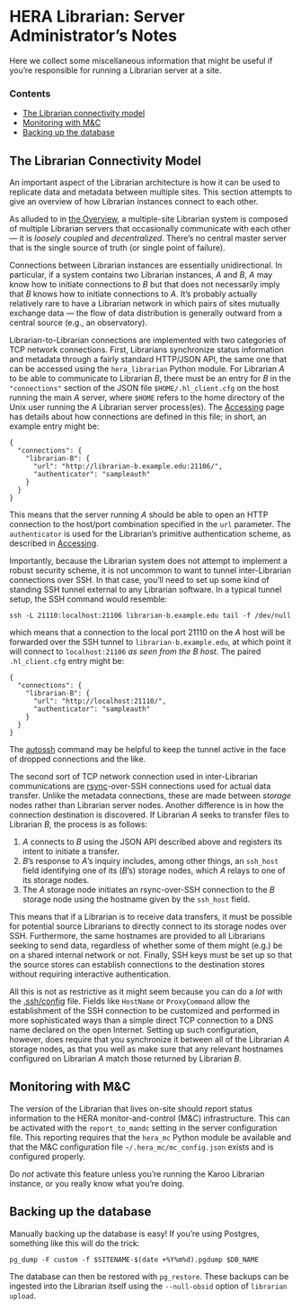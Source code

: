 # HERA Librarian: Server Administrator’s Notes

Here we collect some miscellaneous information that might be useful if you’re
responsible for running a Librarian server at a site.

### Contents

- [The Librarian connectivity model](#the-librarian-connectivity-model)
- [Monitoring with M&C](#monitoring-with-m_c)
- [Backing up the database](#backing-up-the-database)


## The Librarian Connectivity Model

An important aspect of the Librarian architecture is how it can be used to
replicate data and metadata between multiple sites. This section attempts to
give an overview of how Librarian instances connect to each other.

As alluded to in [the Overview](./Overview.md), a multiple-site Librarian
system is composed of multiple Librarian servers that occasionally communicate
with each other — it is *loosely coupled* and *decentralized*. There’s no
central master server that is the single source of truth (or single point of
failure).

Connections between Librarian instances are essentially unidirectional. In
particular, if a system contains two Librarian instances, *A* and *B*, *A* may
know how to initiate connections to *B* but that does not necessarily imply
that *B* knows how to initiate connections to *A*. It’s probably actually
relatively rare to have a Librarian network in which pairs of sites mutually
exchange data — the flow of data distribution is generally outward from a
central source (e.g., an observatory).

Librarian-to-Librarian connections are implemented with two categories of TCP
network connections. First, Librarians synchronize status information and
metadata through a fairly standard HTTP/JSON API, the same one that can be
accessed using the `hera_librarian` Python module. For Librarian *A* to be
able to communicate to Librarian *B*, there must be an entry for *B* in the
`"connections"` section of the JSON file `$HOME/.hl_client.cfg` on the host
running the main *A* server, where `$HOME` refers to the home directory of the
Unix user running the *A* Librarian server process(es). The
[Accessing](./Accessing.md) page has details about how connections are defined
in this file; in short, an example entry might be:

```
{
  "connections": {
    "librarian-B": {
      "url": "http://librarian-b.example.edu:21106/",
      "authenticator": "sampleauth"
    }
  }
}
```

This means that the server running *A* should be able to open an HTTP
connection to the host/port combination specified in the `url` parameter. The
`authenticator` is used for the Librarian’s primitive authentication scheme,
as described in [Accessing](./Accessing.md).

Importantly, because the Librarian system does not attempt to implement a
robust security scheme, it is not uncommon to want to tunnel inter-Librarian
connections over SSH. In that case, you’ll need to set up some kind of
standing SSH tunnel external to any Librarian software. In a typical tunnel
setup, the SSH command would resemble:

```
ssh -L 21110:localhost:21106 librarian-b.example.edu tail -f /dev/null
```

which means that a connection to the local port 21110 on the *A* host will be
forwarded over the SSH tunnel to `librarian-b.example.edu`, at which point it
will connect to `localhost:21106` *as seen from the B host*. The paired
`.hl_client.cfg` entry might be:

```
{
  "connections": {
    "librarian-B": {
      "url": "http://localhost:21110/",
      "authenticator": "sampleauth"
    }
  }
}
```

The [autossh](https://www.harding.motd.ca/autossh/) command may be helpful to
keep the tunnel active in the face of dropped connections and the like.

The second sort of TCP network connection used in inter-Librarian
communications are [rsync](https://rsync.samba.org/)-over-SSH connections used
for actual data transfer. Unlike the metadata connections, these are made
between *storage* nodes rather than Librarian server nodes. Another difference
is in how the connection destination is discovered. If Librarian *A* seeks to
transfer files to Librarian *B*, the process is as follows:

1. *A* connects to *B* using the JSON API described above and registers its
   intent to initiate a transfer.
2. *B*’s response to *A*’s inquiry includes, among other things, an `ssh_host`
   field identifying one of its (*B*’s) storage nodes, which *A* relays to one
   of its storage nodes.
3. The *A* storage node initiates an rsync-over-SSH connection to the *B*
   storage node using the hostname given by the `ssh_host` field.

This means that if a Librarian is to receive data transfers, it must be
possible for potential source Librarians to directly connect to its storage
nodes over SSH. Furthermore, the same hostnames are provided to all Librarians
seeking to send data, regardless of whether some of them might (e.g.) be on a
shared internal network or not. Finally, SSH keys must be set up so that the
source stores can establish connections to the destination stores without
requiring interactive authentication.

All this is not as restrictive as it might seem because you can do a *lot*
with the [.ssh/config](https://www.ssh.com/ssh/config) file. Fields like
`HostName` or `ProxyCommand` allow the establishment of the SSH connection to
be customized and performed in more sophisticated ways than a simple direct
TCP connection to a DNS name declared on the open Internet. Setting up such
configuration, however, does require that you synchronize it between all of
the Librarian *A* storage nodes, as that you well as make sure that any
relevant hostnames configured on Librarian *A* match those returned by
Librarian *B*.


## Monitoring with M&C

The version of the Librarian that lives on-site should report status
information to the HERA monitor-and-control (M&C) infrastructure. This can be
activated with the `report_to_mandc` setting in the server configuration file.
This reporting requires that the `hera_mc` Python module be available and that
the M&C configuration file `~/.hera_mc/mc_config.json` exists and is
configured properly.

Do *not* activate this feature unless you’re running the Karoo Librarian instance,
or you really know what you’re doing.


## Backing up the database

Manually backing up the database is easy! If you’re using Postgres, something
like this will do the trick:

```
pg_dump -F custom -f $SITENAME-$(date +%Y%m%d).pgdump $DB_NAME
```

The database can then be restored with `pg_restore`. These backups can be
ingested into the Librarian itself using the `--null-obsid` option of
`librarian upload`.
